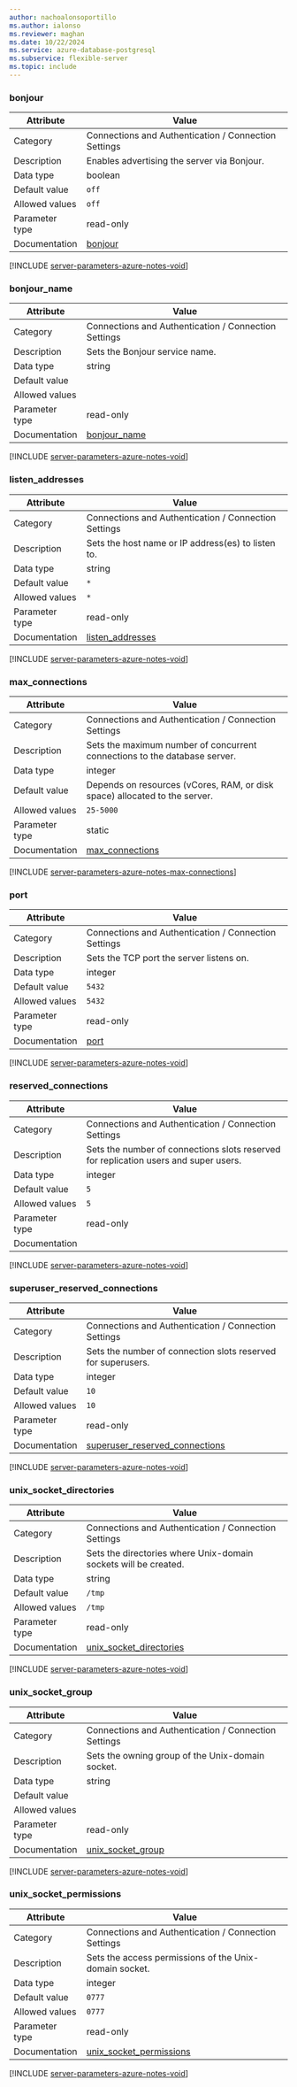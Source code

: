 ```yaml
---
author: nachoalonsoportillo
ms.author: ialonso
ms.reviewer: maghan
ms.date: 10/22/2024
ms.service: azure-database-postgresql
ms.subservice: flexible-server
ms.topic: include
---
```

### bonjour

| Attribute      | Value                                                      |
|----------------|------------------------------------------------------------|
| Category       | Connections and Authentication / Connection Settings |
| Description    | Enables advertising the server via Bonjour.                                          |
| Data type      | boolean   |
| Default value  | `off`                                                                      |
| Allowed values | `off`          |
| Parameter type | read-only      |
| Documentation  | [bonjour](https://www.postgresql.org/docs/14/runtime-config-connection.html#GUC-BONJOUR)                                               |


[!INCLUDE [server-parameters-azure-notes-void](./server-parameters-azure-notes-void.md)]



### bonjour_name

| Attribute      | Value                                                      |
|----------------|------------------------------------------------------------|
| Category       | Connections and Authentication / Connection Settings |
| Description    | Sets the Bonjour service name.                                                       |
| Data type      | string    |
| Default value  |                                                                            |
| Allowed values |                |
| Parameter type | read-only      |
| Documentation  | [bonjour_name](https://www.postgresql.org/docs/14/runtime-config-connection.html#GUC-BONJOUR-NAME)                                     |


[!INCLUDE [server-parameters-azure-notes-void](./server-parameters-azure-notes-void.md)]



### listen_addresses

| Attribute      | Value                                                      |
|----------------|------------------------------------------------------------|
| Category       | Connections and Authentication / Connection Settings |
| Description    | Sets the host name or IP address(es) to listen to.                                   |
| Data type      | string    |
| Default value  | `*`                                                                        |
| Allowed values | `*`            |
| Parameter type | read-only      |
| Documentation  | [listen_addresses](https://www.postgresql.org/docs/14/runtime-config-connection.html#GUC-LISTEN-ADDRESSES)                             |


[!INCLUDE [server-parameters-azure-notes-void](./server-parameters-azure-notes-void.md)]



### max_connections

| Attribute      | Value                                                      |
|----------------|------------------------------------------------------------|
| Category       | Connections and Authentication / Connection Settings |
| Description    | Sets the maximum number of concurrent connections to the database server.            |
| Data type      | integer   |
| Default value  | Depends on resources (vCores, RAM, or disk space) allocated to the server. |
| Allowed values | `25-5000`      |
| Parameter type | static         |
| Documentation  | [max_connections](https://www.postgresql.org/docs/14/runtime-config-connection.html#GUC-MAX-CONNECTIONS)                               |


[!INCLUDE [server-parameters-azure-notes-max-connections](./server-parameters-azure-notes-max-connections.md)]



### port

| Attribute      | Value                                                      |
|----------------|------------------------------------------------------------|
| Category       | Connections and Authentication / Connection Settings |
| Description    | Sets the TCP port the server listens on.                                             |
| Data type      | integer   |
| Default value  | `5432`                                                                     |
| Allowed values | `5432`         |
| Parameter type | read-only      |
| Documentation  | [port](https://www.postgresql.org/docs/14/runtime-config-connection.html#GUC-PORT)                                                     |


[!INCLUDE [server-parameters-azure-notes-void](./server-parameters-azure-notes-void.md)]



### reserved_connections

| Attribute      | Value                                                      |
|----------------|------------------------------------------------------------|
| Category       | Connections and Authentication / Connection Settings |
| Description    | Sets the number of connections slots reserved for replication users and super users. |
| Data type      | integer   |
| Default value  | `5`                                                                        |
| Allowed values | `5`            |
| Parameter type | read-only      |
| Documentation  |                                                                                                                                        |


[!INCLUDE [server-parameters-azure-notes-void](./server-parameters-azure-notes-void.md)]



### superuser_reserved_connections

| Attribute      | Value                                                      |
|----------------|------------------------------------------------------------|
| Category       | Connections and Authentication / Connection Settings |
| Description    | Sets the number of connection slots reserved for superusers.                         |
| Data type      | integer   |
| Default value  | `10`                                                                       |
| Allowed values | `10`           |
| Parameter type | read-only      |
| Documentation  | [superuser_reserved_connections](https://www.postgresql.org/docs/14/runtime-config-connection.html#GUC-SUPERUSER-RESERVED-CONNECTIONS) |


[!INCLUDE [server-parameters-azure-notes-void](./server-parameters-azure-notes-void.md)]



### unix_socket_directories

| Attribute      | Value                                                      |
|----------------|------------------------------------------------------------|
| Category       | Connections and Authentication / Connection Settings |
| Description    | Sets the directories where Unix-domain sockets will be created.                      |
| Data type      | string    |
| Default value  | `/tmp`                                                                     |
| Allowed values | `/tmp`         |
| Parameter type | read-only      |
| Documentation  | [unix_socket_directories](https://www.postgresql.org/docs/14/runtime-config-connection.html#GUC-UNIX-SOCKET-DIRECTORIES)               |


[!INCLUDE [server-parameters-azure-notes-void](./server-parameters-azure-notes-void.md)]



### unix_socket_group

| Attribute      | Value                                                      |
|----------------|------------------------------------------------------------|
| Category       | Connections and Authentication / Connection Settings |
| Description    | Sets the owning group of the Unix-domain socket.                                     |
| Data type      | string    |
| Default value  |                                                                            |
| Allowed values |                |
| Parameter type | read-only      |
| Documentation  | [unix_socket_group](https://www.postgresql.org/docs/14/runtime-config-connection.html#GUC-UNIX-SOCKET-GROUP)                           |


[!INCLUDE [server-parameters-azure-notes-void](./server-parameters-azure-notes-void.md)]



### unix_socket_permissions

| Attribute      | Value                                                      |
|----------------|------------------------------------------------------------|
| Category       | Connections and Authentication / Connection Settings |
| Description    | Sets the access permissions of the Unix-domain socket.                               |
| Data type      | integer   |
| Default value  | `0777`                                                                     |
| Allowed values | `0777`         |
| Parameter type | read-only      |
| Documentation  | [unix_socket_permissions](https://www.postgresql.org/docs/14/runtime-config-connection.html#GUC-UNIX-SOCKET-PERMISSIONS)               |


[!INCLUDE [server-parameters-azure-notes-void](./server-parameters-azure-notes-void.md)]



